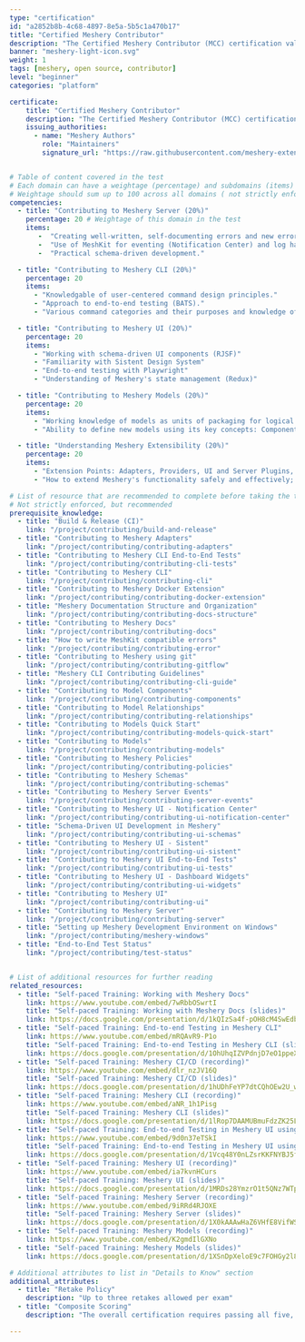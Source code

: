 ```yaml
---
type: "certification"
id: "a2852b8b-4c68-4897-8e5a-5b5c1a470b17"
title: "Certified Meshery Contributor"
description: "The Certified Meshery Contributor (MCC) certification validates technical proficiency in contributing to the open source project, Meshery, through hands-on, performance-based assessments. The certification consists of five distinct exams, each dedicated to one of Meshery's major architectural components: Meshery Server, Meshery CLI, Meshery UI, Meshery Models, and Meshery Extensibility. Developers, engineers, and community members with intermediate coding skills with Go, React, and JSON schemas, who have experience contributing to Meshery's codebase. These exams validate the individuals's ability to contribute meaningfully to project development, including code implementation, testing, integration, and optimization."
banner: "meshery-light-icon.svg"
weight: 1
tags: [meshery, open source, contributor]
level: "beginner"
categories: "platform"

certificate:
    title: "Certified Meshery Contributor"
    description: "The Certified Meshery Contributor (MCC) certification validates technical proficiency in contributing to the open source project, Meshery, through hands-on, performance-based assessments. The certification consists of five distinct exams, each dedicated to one of Meshery's major architectural components: Meshery Server, Meshery CLI, Meshery UI, Meshery Models, and Meshery Extensibility. Developers, engineers, and community members with intermediate coding skills with Go, React, and JSON schemas, who have experience contributing to Meshery's codebase. These exams validate the individuals's ability to contribute meaningfully to project development, including code implementation, testing, integration, and optimization."
    issuing_authorities:
      - name: "Meshery Authors"
        role: "Maintainers"
        signature_url: "https://raw.githubusercontent.com/meshery-extensions/meshery-academy/6843c0074f73932274864aa68773ab605fd69ef3/static/c5ada327-8a58-4c8a-b9fa-51b95696488c/images/meshery-authors.svg"


# Table of content covered in the test
# Each domain can have a weightage (percentage) and subdomains (items)
# Weightage should sum up to 100 across all domains ( not strictly enforced, but recommended )
competencies:
  - title: "Contributing to Meshery Server (20%)"
    percentage: 20 # Weightage of this domain in the test
    items: 
       -  "Creating well-written, self-documenting errors and new error codes."
       -  "Use of MeshKit for eventing (Notification Center) and log handling."
       -  "Practical schema-driven development."

  - title: "Contributing to Meshery CLI (20%)"
    percentage: 20
    items:
      - "Knowledgable of user-centered command design principles."
      - "Approach to end-to-end testing (BATS)."
      - "Various command categories and their purposes and knowledge of Cobra (Go)."

  - title: "Contributing to Meshery UI (20%)"
    percentage: 20
    items:
      - "Working with schema-driven UI components (RJSF)"
      - "Familiarity with Sistent Design System"
      - "End-to-end testing with Playwright"
      - "Understanding of Meshery's state management (Redux)"

  - title: "Contributing to Meshery Models (20%)"
    percentage: 20
    items:
      - "Working knowledge of models as units of packaging for logical objects that defines the structure and behavior of elements under management."
      - "Ability to define new models using its key concepts: Components, Relationships, and Connections."

  - title: "Understanding Meshery Extensibility (20%)"
    percentage: 20
    items:
      - "Extension Points: Adapters, Providers, UI and Server Plugins, and APIs."
      - "How to extend Meshery's functionality safely and effectively; best practices and patterns for building and maintaining extensions."

# List of resource that are recommended to complete before taking the test
# Not strictly enforced, but recommended
prerequisite_knowledge:
  - title: "Build & Release (CI)"
    link: "/project/contributing/build-and-release"
  - title: "Contributing to Meshery Adapters"
    link: "/project/contributing/contributing-adapters"
  - title: "Contributing to Meshery CLI End-to-End Tests"
    link: "/project/contributing/contributing-cli-tests"
  - title: "Contributing to Meshery CLI"
    link: "/project/contributing/contributing-cli"
  - title: "Contributing to Meshery Docker Extension"
    link: "/project/contributing/contributing-docker-extension"
  - title: "Meshery Documentation Structure and Organization"
    link: "/project/contributing/contributing-docs-structure"
  - title: "Contributing to Meshery Docs"
    link: "/project/contributing/contributing-docs"
  - title: "How to write MeshKit compatible errors"
    link: "/project/contributing/contributing-error"
  - title: "Contributing to Meshery using git"
    link: "/project/contributing/contributing-gitflow"
  - title: "Meshery CLI Contributing Guidelines"
    link: "/project/contributing/contributing-cli-guide"
  - title: "Contributing to Model Components"
    link: "/project/contributing/contributing-components"
  - title: "Contributing to Model Relationships"
    link: "/project/contributing/contributing-relationships"
  - title: "Contributing to Models Quick Start"
    link: "/project/contributing/contributing-models-quick-start"
  - title: "Contributing to Models"
    link: "/project/contributing/contributing-models"
  - title: "Contributing to Meshery Policies"
    link: "/project/contributing/contributing-policies"
  - title: "Contributing to Meshery Schemas"
    link: "/project/contributing/contributing-schemas"
  - title: "Contributing to Meshery Server Events"
    link: "/project/contributing/contributing-server-events"
  - title: "Contributing to Meshery UI - Notification Center"
    link: "/project/contributing/contributing-ui-notification-center"
  - title: "Schema-Driven UI Development in Meshery"
    link: "/project/contributing/contributing-ui-schemas"
  - title: "Contributing to Meshery UI - Sistent"
    link: "/project/contributing/contributing-ui-sistent"
  - title: "Contributing to Meshery UI End-to-End Tests"
    link: "/project/contributing/contributing-ui-tests"
  - title: "Contributing to Meshery UI - Dashboard Widgets"
    link: "/project/contributing/contributing-ui-widgets"
  - title: "Contributing to Meshery UI"
    link: "/project/contributing/contributing-ui"
  - title: "Contributing to Meshery Server"
    link: "/project/contributing/contributing-server"
  - title: "Setting up Meshery Development Environment on Windows"
    link: "/project/contributing/meshery-windows"
  - title: "End-to-End Test Status"
    link: "/project/contributing/test-status"


# List of additional resources for further reading 
related_resources:
  - title: "Self-paced Training: Working with Meshery Docs"
    link: https://www.youtube.com/embed/7wRbbOSwrtI
    title: "Self-paced Training: Working with Meshery Docs (slides)"
    link: https://docs.google.com/presentation/d/1kQIzSa4f-pOH8cM4SwEdbFZGI_SXVyyhc9zUZPB7bsI/edit?usp=sharing
  - title: "Self-paced Training: End-to-end Testing in Meshery CLI"
    link: https://www.youtube.com/embed/mRQAvR9-P1o
    title: "Self-paced Training: End-to-end Testing in Meshery CLI (slides)"
    link: https://docs.google.com/presentation/d/1OhUhqIZVPdnjD7eO1ppeXVvTa-P2lIcdCXHncTOX_XE/edit?usp=sharing
  - title: "Self-paced Training: Meshery CI/CD (recording)"
    link: https://www.youtube.com/embed/dlr_nzJV16Q
    title: "Self-paced Training: Meshery CI/CD (slides)"
    link: https://docs.google.com/presentation/d/1hUDhFeYP7dtCQhOEw2U_wQ-G718Y2e5iU3drMDOdIws/edit?usp=sharing
  - title: "Self-paced Training: Meshery CLI (recording)"
    link: https://www.youtube.com/embed/aNR_1h1Pisg
    title: "Self-paced Training: Meshery CLI (slides)"
    link: https://docs.google.com/presentation/d/1lRop7DAAMUBmuFdzZK25LdQrkLG08eVsXEaDrauP3S8/edit?usp=sharing
  - title: "Self-paced Training: End-to-end Testing in Meshery UI using Playwright (recording)"
    link: https://www.youtube.com/embed/9d0n37eTSkI
    title: "Self-paced Training: End-to-end Testing in Meshery UI using Playwright (slides)"
    link: https://docs.google.com/presentation/d/1Vcq48Y0nLZsrKKFNYBJ5fm9bIcb2m6ZnYxq2azn6nlM/edit?slide=id.g35936fe4c88_0_0#slide=id.g35936fe4c88_0_0
  - title: "Self-paced Training: Meshery UI (recording)"
    link: https://www.youtube.com/embed/ia7kvnHCurs
    title: "Self-paced Training: Meshery UI (slides)"
    link: https://docs.google.com/presentation/d/1MRDs28YmzrO1t5QNz7WTp50ukCz6fB2p3awZz63HJmA/edit?slide=id.g34811bf5022_0_3#slide=id.g34811bf5022_0_3
  - title: "Self-paced Training: Meshery Server (recording)"
    link: https://www.youtube.com/embed/9iRRd4RJOXE
    title: "Self-paced Training: Meshery Server (slides)"
    link: https://docs.google.com/presentation/d/1X0kAAAwHaZ6VHfE8VifWSW5nOdid7GC9L0zcZFP9dac/edit?slide=id.g34811bf5022_0_3#slide=id.g34811bf5022_0_3
  - title: "Self-paced Training: Meshery Models (recording)"
    link: https://www.youtube.com/embed/K2gmdIlGXNo
  - title: "Self-paced Training: Meshery Models (slides)"
    link: https://docs.google.com/presentation/d/1XSnDpXeloE9c7FOHGy2l82YbykHl49njUN1RgFoe_ac/edit?usp=sharing

# Additional attributes to list in "Details to Know" section
additional_attributes: 
  - title: "Retake Policy"
    description: "Up to three retakes allowed per exam"
  - title: "Composite Scoring"
    description: "The overall certification requires passing all five, with each domain weighted at 20% toward a holistic score for recertification tracking."

---
```

